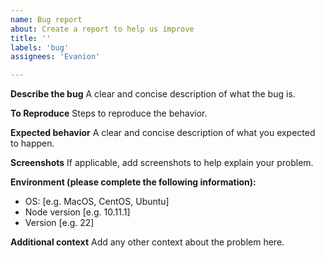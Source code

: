 ```yaml
---
name: Bug report
about: Create a report to help us improve
title: ''
labels: 'bug'
assignees: 'Evanion'

---
```


**Describe the bug**
A clear and concise description of what the bug is.

**To Reproduce**
Steps to reproduce the behavior.

**Expected behavior**
A clear and concise description of what you expected to happen.

**Screenshots**
If applicable, add screenshots to help explain your problem.

**Environment (please complete the following information):**
 - OS: [e.g. MacOS, CentOS, Ubuntu]
 - Node version [e.g. 10.11.1]
 - Version [e.g. 22]

**Additional context**
Add any other context about the problem here.

